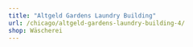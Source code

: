 ```yaml
---
title: "Altgeld Gardens Laundry Building"
url: /chicago/altgeld-gardens-laundry-building-4/
shop: Wäscherei
---
```

